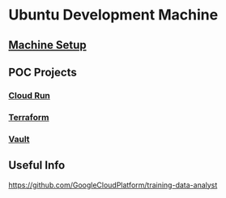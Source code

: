 # Ubuntu Development Machine

## [Machine Setup](setup/README.md)

## POC Projects

### [Cloud Run](run/README.md)

### [Terraform](tf/README.md)

### [Vault](vault/vault-access/README.md)

## Useful Info

https://github.com/GoogleCloudPlatform/training-data-analyst



